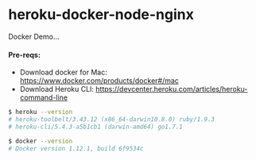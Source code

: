 # heroku-docker-node-nginx
Docker Demo...

#### Pre-reqs:
 * Download docker for Mac: https://www.docker.com/products/docker#/mac
 * Download Heroku CLI: https://devcenter.heroku.com/articles/heroku-command-line

````sh
$ heroku --version
# heroku-toolbelt/3.43.12 (x86_64-darwin10.8.0) ruby/1.9.3
# heroku-cli/5.4.3-a5b1cb1 (darwin-amd64) go1.7.1

$ docker --version
# Docker version 1.12.1, build 6f9534c
````
